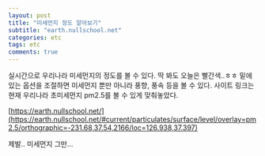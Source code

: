 ```yaml
---
layout: post
title: "미세먼지 정도 알아보기"
subtitle: "earth.nullschool.net"
categories: etc
tags: etc
comments: true
---
```



실시간으로 우리나라 미세먼지의 정도를 볼 수 있다. 딱 봐도 오늘은 빨간색..ㅎㅎ 밑에 있는 옵션을 조절하면 미세먼지 뿐만 아니라 풍향, 풍속 등을 볼 수 있다. 사이트 링크는 현재 우리나라 초미세먼지 pm2.5를 볼 수 있게 맞춰놓았다. 

[https://earth.nullschool.net/](https://earth.nullschool.net/#current/particulates/surface/level/overlay=pm2.5/orthographic=-231.68,37.54,2166/loc=126.938,37.397)

제발.. 미세먼지 그만...